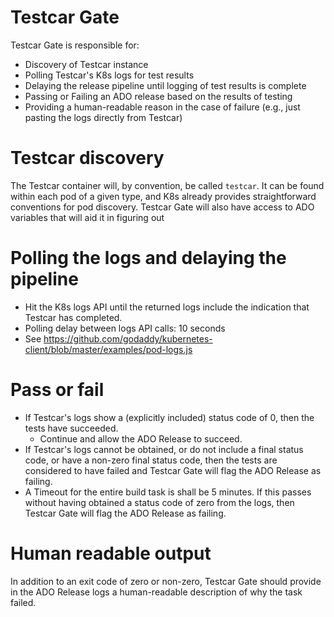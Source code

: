 # Testcar Gate
Testcar Gate is responsible for:
  * Discovery of Testcar instance
  * Polling Testcar's K8s logs for test results
  * Delaying the release pipeline until logging of test results is complete
  * Passing or Failing an ADO release based on the results of testing
  * Providing a human-readable reason in the case of failure (e.g., just pasting the logs directly from Testcar)

# Testcar discovery
The Testcar container will, by convention, be called `testcar`. It can be found within each pod of a given type, and K8s already provides straightforward conventions for pod discovery.
Testcar Gate will also have access to ADO variables that will aid it in figuring out 

# Polling the logs and delaying the pipeline
  * Hit the K8s logs API until the returned logs include the indication that Testcar has completed.
  * Polling delay between logs API calls: 10 seconds
  * See https://github.com/godaddy/kubernetes-client/blob/master/examples/pod-logs.js
# Pass or fail
  * If Testcar's logs show a (explicitly included) status code of 0, then the tests have succeeded.
    * Continue and allow the ADO Release to succeed.
  * If Testcar's logs cannot be obtained, or do not include a final status code, or have a non-zero final status code, then the tests are considered to have failed and Testcar Gate will flag the ADO Release as failing.
  * A Timeout for the entire build task is shall be 5 minutes. If this passes without having obtained a status code of zero from the logs, then Testcar Gate will flag the ADO Release as failing.

# Human readable output
In addition to an exit code of zero or non-zero, Testcar Gate should provide in the ADO Release logs a human-readable description of why the task failed.
